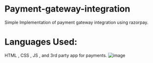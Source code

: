 # Payment-gateway-integration
Simple Implementation of payment gateway integration using razorpay.

# Languages Used: 
HTML , CSS , JS , and 3rd party app for payments.
![image](https://user-images.githubusercontent.com/65901214/149621294-1426cb2f-60d2-4a0d-9540-ab6ba023fb29.png)
